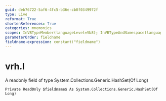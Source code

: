 ```yaml
---
guid: deb76722-5af6-4fc5-b36e-cb0f0349972f
type: Live
reformat: True
shortenReferences: True
categories: mnemonics
scopes: InVBTypeMember(languageLevel=Vb8); InVBTypeAndNamespace(languageLevel=Vb8)
parameterOrder: fieldname
fieldname-expression: constant("fieldname")
---
```


# vrh.l

A readonly field of type System.Collections.Generic.HashSet(Of Long)

```
Private ReadOnly $fieldname$ As System.Collections.Generic.HashSet(Of Long)
```
